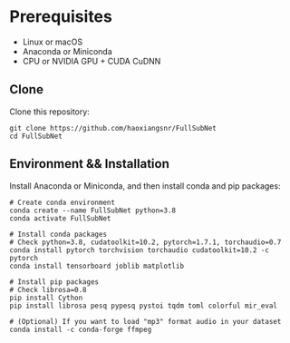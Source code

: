 # Prerequisites

- Linux or macOS
- Anaconda or Miniconda
- CPU or NVIDIA GPU + CUDA CuDNN

## Clone

Clone this repository:

```shell
git clone https://github.com/haoxiangsnr/FullSubNet
cd FullSubNet
```

## Environment && Installation

Install Anaconda or Miniconda, and then install conda and pip packages:

```shell
# Create conda environment
conda create --name FullSubNet python=3.8
conda activate FullSubNet

# Install conda packages
# Check python=3.8, cudatoolkit=10.2, pytorch=1.7.1, torchaudio=0.7
conda install pytorch torchvision torchaudio cudatoolkit=10.2 -c pytorch
conda install tensorboard joblib matplotlib

# Install pip packages
# Check librosa=0.8
pip install Cython
pip install librosa pesq pypesq pystoi tqdm toml colorful mir_eval

# (Optional) If you want to load "mp3" format audio in your dataset
conda install -c conda-forge ffmpeg
```
